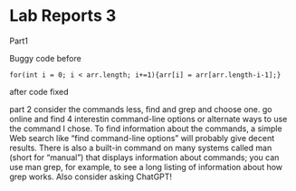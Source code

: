 Lab Reports 3
===========
Part1

Buggy code before

~~~
for(int i = 0; i < arr.length; i+=1){arr[i] = arr[arr.length-i-1];}
~~~

after code fixed



part 2
consider the commands less, find and grep and choose one. go online and find 4 interestin command-line options or alternate ways to use the command I chose. To find information about the commands, a simple Web search like “find command-line options” will probably give decent results. There is also a built-in command on many systems called man (short for “manual”) that displays information about commands; you can use man grep, for example, to see a long listing of information about how grep works. Also consider asking ChatGPT!
